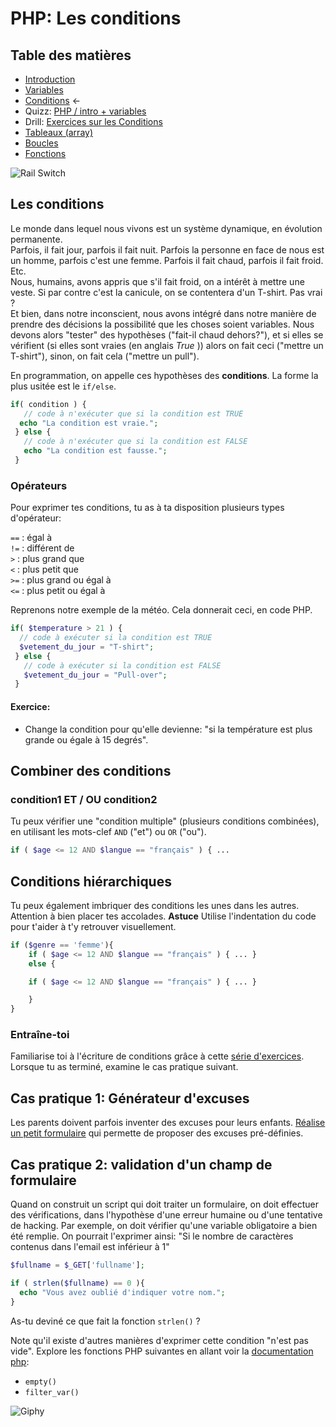 # PHP: Les conditions

## Table des matières

- [Introduction](php-introduction.md)  
- [Variables](php-variables.md)  
- [Conditions](php-conditions.md)  ←  
- Quizz: [PHP / intro + variables](../../Quizz/PHP/php-base-1.md)
- Drill: [Exercices sur les Conditions](php-exercices-conditions.md)
- [Tableaux (array)](php-array.md)
- [Boucles](php-boucles.md) 
- [Fonctions](php-fonctions.md)



![Rail Switch](https://pmcdn.priceminister.com/photo/Aiguillage-train-miniature-1097270594_L.jpg)

## Les conditions

Le monde dans lequel nous vivons est un système dynamique, en évolution permanente.  
Parfois, il fait jour, parfois il fait nuit. Parfois la personne en face de nous est un homme, parfois c'est une femme. Parfois il fait chaud, parfois il fait froid. Etc.  
Nous, humains, avons appris que s'il fait froid, on a intérêt à mettre une veste. Si par contre c'est la canicule, on se contentera d'un T-shirt. Pas vrai ?  
Et bien, dans notre inconscient, nous avons intégré dans notre manière de prendre des décisions la possibilité que les choses soient variables. Nous devons alors "tester" des hypothèses ("fait-il chaud dehors?"), et si elles se vérifient (si elles sont vraies (en anglais _True_ )) alors on fait ceci ("mettre un T-shirt"), sinon, on fait cela ("mettre un pull").  

En programmation, on appelle ces hypothèses des **conditions**. La forme la plus usitée est le `if/else`.

```php
if( condition ) {
   // code à n'exécuter que si la condition est TRUE
  echo "La condition est vraie.";
 } else {
   // code à n'exécuter que si la condition est FALSE
   echo "La condition est fausse.";
 }
```
### Opérateurs

Pour exprimer tes conditions, tu as à ta disposition plusieurs types d'opérateur:

`==` : égal à  
`!=` : différent de  
`>` : plus grand que  
`<` : plus petit que  
`>=` : plus grand ou égal à  
`<=` : plus petit ou égal à  

Reprenons notre exemple de la météo. Cela donnerait ceci, en code PHP.

```php
if( $temperature > 21 ) {
  // code à exécuter si la condition est TRUE
  $vetement_du_jour = "T-shirt";
 } else {
   // code à exécuter si la condition est FALSE
   $vetement_du_jour = "Pull-over";
 }
```

#### Exercice:
- Change la condition pour qu'elle devienne: "si la température est plus grande ou égale à 15 degrés".

## Combiner des conditions

### condition1 ET / OU condition2 
Tu peux vérifier une "condition multiple" (plusieurs conditions combinées), en utilisant les mots-clef `AND` ("et") ou `OR` ("ou").

```php
if ( $age <= 12 AND $langue == "français" ) { ...
```

## Conditions hiérarchiques 
Tu peux également imbriquer des conditions les unes dans les autres. Attention à bien placer tes accolades. 
**Astuce** Utilise l'indentation du code pour t'aider à t'y retrouver visuellement.

```php
if ($genre == 'femme'){
	if ( $age <= 12 AND $langue == "français" ) { ... }
	else {

	if ( $age <= 12 AND $langue == "français" ) { ... }

	}
}
```

### Entraîne-toi
Familiarise toi à l'écriture de conditions grâce à cette [série d'exercices](php-exercices-conditions.md).  
Lorsque tu as terminé, examine le cas pratique suivant.

## Cas pratique 1: Générateur d'excuses
Les parents doivent parfois inventer des excuses pour leurs enfants. [Réalise un petit formulaire](./php-exercice-generateur-excuses.md) qui permette de proposer des excuses pré-définies. 

## Cas pratique 2: validation d'un champ de formulaire

Quand on construit un script qui doit traiter un formulaire, on doit effectuer des vérifications, dans l'hypothèse d'une erreur humaine ou d'une tentative de hacking.
Par exemple, on doit vérifier qu'une variable obligatoire a bien été remplie. On pourrait l'exprimer ainsi: "Si le nombre de caractères contenus dans l'email est inférieur à 1"

```PHP
$fullname = $_GET['fullname'];

if ( strlen($fullname) == 0 ){
  echo "Vous avez oublié d'indiquer votre nom.";
}
```

As-tu deviné ce que fait la fonction `strlen()` ?

Note qu'il existe d'autres manières d'exprimer cette condition "n'est pas vide". Explore les fonctions PHP suivantes en allant voir la [documentation php](http://php.net/manual/fr/index.php):  
- ` empty() `  
- `filter_var()`  

![Giphy](https://media0.giphy.com/media/gpDtMjkONKp7a/giphy.gif)
